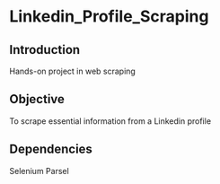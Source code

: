 # Linkedin_Profile_Scraping

## Introduction
Hands-on project in web scraping

## Objective
To scrape essential information from a Linkedin profile

## Dependencies
Selenium
Parsel



